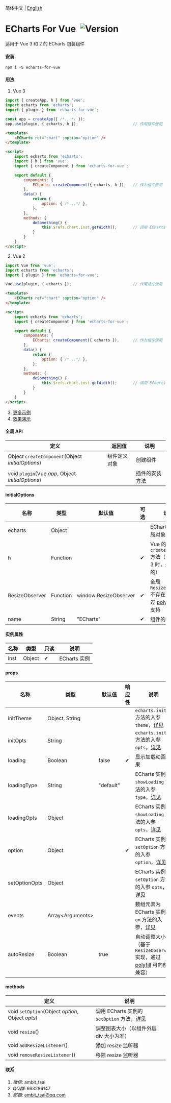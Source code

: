 简体中文 | [English](README.md)


# ECharts For Vue&nbsp;&nbsp;![Version](https://img.shields.io/npm/v/echarts-for-vue.svg)

适用于 Vue 3 和 2 的 ECharts 包装组件


#### 安装
`npm i -S echarts-for-vue`


#### 用法
1. Vue 3
```javascript
import { createApp, h } from 'vue';
import echarts from 'echarts';
import { plugin } from 'echarts-for-vue';

const app = createApp({ /*...*/ });
app.use(plugin, { echarts, h });                        // 作用插件使用
```
```html
<template>
    <ECharts ref="chart" :option="option" />
</template>

<script>
    import echarts from 'echarts';
    import { h } from 'vue';
    import { createComponent } from 'echarts-for-vue';

    export default {
        components: {
            ECharts: createComponent({ echarts, h }),   // 作为组件使用
        },
        data() {
            return {
                option: { /*...*/ },
            };
        },
        methods: {
            doSomething() {
                this.$refs.chart.inst.getWidth();       // 调用 ECharts 实例的方法
            }
        }
    }
</script>
```

2. Vue 2
```javascript
import Vue from 'vue';
import echarts from 'echarts';
import { plugin } from 'echarts-for-vue';

Vue.use(plugin, { echarts });                           // 作用插件使用
```
```html
<template>
    <ECharts ref="chart" :option="option" />
</template>

<script>
    import echarts from 'echarts';
    import { createComponent } from 'echarts-for-vue';

    export default {
        components: {
            ECharts: createComponent({ echarts }),      // 作为组件使用
        },
        data() {
            return {
                option: { /*...*/ },
            };
        },
        methods: {
            doSomething() {
                this.$refs.chart.inst.getWidth();       // 调用 ECharts 实例的方法
            }
        }
    }
</script>
```
3. <a href="test" target="_blank">更多示例</a>
4. <a href="http://ambit.gitee.io/echarts-for-vue/" target="_blank">效果演示</a>


#### 全局 API
|定义|返回值|说明|
|-|-|-|
|Object `createComponent`(Object *initialOptions*)|组件定义对象|创建组件|
|void `plugin`(Vue *app*, Object *initialOptions*)||插件的安装方法|


#### initialOptions
|名称|类型|默认值|可选|说明|
|-|-|-|-|-|
|echarts|Object|||ECharts 库的全局对象|
|h|Function||✔|Vue 的 `createElement` 方法（使用 Vue 3 时，是**必选**的）|
|ResizeObserver|Function|window.ResizeObserver|✔|全局 `ResizeObserver` 不存在时，可通过 <a href="https://github.com/que-etc/resize-observer-polyfill" target="_blank">polyfill</a> 提供支持|
|name|String|"ECharts"|✔|组件的注册名称|


#### 实例属性
|名称|类型|只读|说明|
|-|-|-|-|
|inst|Object|✔|ECharts 实例|


#### props
|名称|类型|默认值|响应性|说明|
|-|-|-|-|-|
|initTheme|Object, String|||`echarts.init` 方法的入参 `theme`，<a href="https://echarts.apache.org/zh/api.html#echarts.init" target="_blank">详见</a>|
|initOpts|String|||`echarts.init` 方法的入参 `opts`，<a href="https://echarts.apache.org/zh/api.html#echarts.init" target="_blank">详见</a>|
|loading|Boolean|false|✔|显示加载动画效果|
|loadingType|String|"default"||ECharts 实例 `showLoading` 方法的入参 `type`，<a href="https://echarts.apache.org/zh/api.html#echartsInstance.showLoading" target="_blank">详见</a>|
|loadingOpts|Object|||ECharts 实例 `showLoading` 方法的入参 `opts`，<a href="https://echarts.apache.org/zh/api.html#echartsInstance.showLoading" target="_blank">详见</a>|
|option|Object||✔|ECharts 实例 `setOption` 方法的入参 `option`，<a href="https://echarts.apache.org/zh/api.html#echartsInstance.setOption" target="_blank">详见</a>|
|setOptionOpts|Object|||ECharts 实例 `setOption` 方法的入参 `opts`，<a href="https://echarts.apache.org/zh/api.html#echartsInstance.setOption" target="_blank">详见</a>|
|events|Array&lt;Arguments&gt;|||数组元素为ECharts 实例 `on` 方法的入参，<a href="https://echarts.apache.org/zh/api.html#echartsInstance.on" target="_blank">详见</a>|
|autoResize|Boolean|true||自动调整大小（基于 `ResizeObserver` 实现，通过 <a href="https://github.com/que-etc/resize-observer-polyfill" target="_blank">polyfill</a> 可向前兼容）|


#### methods
|定义|说明|
|-|-|
|void `setOption`(Object *option*, Object *opts*)|调用 ECharts 实例的 `setOption` 方法，<a href="https://echarts.apache.org/zh/api.html#echartsInstance.setOption" target="_blank">详见</a>|
|void `resize`()|调整图表大小（以组件外层 div 大小为准）|
|void `addResizeListener`()|添加 resize 监听器|
|void `removeResizeListener`()|移除 resize 监听器|


#### 联系
1. *微信*: ambit_tsai
1. *QQ群*: 663286147
1. *邮箱*: ambit_tsai@qq.com
